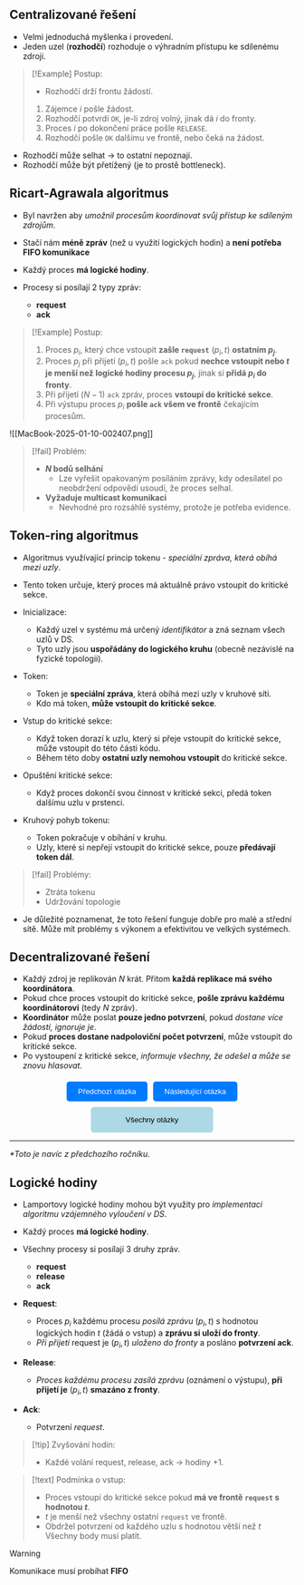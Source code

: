 ## Centralizované řešení
- Velmi jednoduchá myšlenka i provedení.
- Jeden uzel (**rozhodčí**) rozhoduje o výhradním přístupu ke sdílenému zdroji.

>[!Example] Postup:
>- Rozhodčí drží frontu žádostí.
>1. Zájemce $i$ pošle žádost.
>2. Rozhodčí potvrdí `OK`, je-li zdroj volný, jinak dá $i$ do fronty.
>3. Proces $i$ po dokončení práce pošle `RELEASE`.
>4. Rozhodčí pošle `OK` dalšímu ve frontě, nebo čeká na žádost.

- Rozhodčí může selhat $\rightarrow$ to ostatní nepoznají.
- Rozhodčí může být přetížený (je to prostě bottleneck).

## Ricart-Agrawala algoritmus
- Byl navržen aby *umožnil procesům koordinovat svůj přístup ke sdíleným zdrojům*.
- Stačí nám **méně zpráv** (než u využití logických hodin) a **není potřeba FIFO komunikace**

- Každý proces **má logické hodiny**.
- Procesy si posílají $2$ typy zpráv:
	- **request**
	- **ack**

>[!Example] Postup:
>1. Proces $p_{i}$, který chce vstoupit **zašle `request`** $(p_{i}, t)$ **ostatním $p_{j}$**.
>2. Proces $p_{j}$ při přijetí $(p_{i}, t)$ pošle `ack` pokud **nechce vstoupit nebo $t$ je menší než logické hodiny procesu $p_{j}$**, jinak si **přidá $p_{i}$ do fronty**.
>3. Při přijetí $(N-1)$ `ack` zpráv, proces **vstoupí do kritické sekce**.
>4. Při výstupu proces $p_{i}$ **pošle `ack` všem ve frontě** čekajícím procesům.

![[MacBook-2025-01-10-002407.png]]

>[!fail] Problém:
>- **$N$ bodů selhání**
>	- Lze vyřešit opakovaným posíláním zprávy, kdy odesílatel po neobdržení odpovědí usoudí, že proces selhal.
>- **Vyžaduje multicast komunikaci**
>	- Nevhodné pro rozsáhlé systémy, protože je potřeba evidence.

## Token-ring algoritmus
- Algoritmus využívající princip tokenu - *speciální zpráva, která obíhá mezi uzly*.
- Tento token určuje, který proces má aktuálně právo vstoupit do kritické sekce.

- Inicializace:
	- Každý uzel v systému má určený *identifikátor* a zná seznam všech uzlů v DS.
	- Tyto uzly jsou **uspořádány do logického kruhu** (obecně nezávislé na fyzické topologii).

- Token:
	- Token je **speciální zpráva**, která obíhá mezi uzly v kruhové síti.
	- Kdo má token, **může vstoupit do kritické sekce**.

- Vstup do kritické sekce:
	- Když token dorazí k uzlu, který si přeje vstoupit do kritické sekce, může vstoupit do této části kódu.
	- Během této doby **ostatní uzly nemohou vstoupit** do kritické sekce.

- Opuštění kritické sekce:
	- Když proces dokončí svou činnost v kritické sekci, předá token dalšímu uzlu v prstenci.

- Kruhový pohyb tokenu:
	- Token pokračuje v obíhání v kruhu.
	- Uzly, které si nepřejí vstoupit do kritické sekce, pouze **předávají token dál**.

>[!fail] Problémy:
>- Ztráta tokenu
>- Udržování topologie

- Je důležité poznamenat, že toto řešení funguje dobře pro malé a střední sítě. Může mít problémy s výkonem a efektivitou ve velkých systémech.

## Decentralizované řešení
- Každý zdroj je replikován $N$ krát. Přitom **každá replikace má svého koordinátora**.
- Pokud chce proces vstoupit do kritické sekce, **pošle zprávu každému koordinátorovi** (tedy $N$ zpráv).
- **Koordinátor** může poslat **pouze jedno potvrzení**, pokud *dostane více žádostí, ignoruje je*.
- Pokud **proces dostane nadpoloviční počet potvrzení**, může vstoupit do kritické sekce.
- Po vystoupení z kritické sekce, *informuje všechny, že odešel a může se znovu hlasovat*.



<div style="text-align: center; margin-top: 20px;">
    <!-- Horní tlačítka -->
    <div style="display: flex; justify-content: center; gap: 10px; margin-bottom: 10px;">
        <a href="obsidian://open?vault=SZZ-Otazky2024&file=Obor%20AINF-VS%2FPovinn%C4%9B%20voliteln%C3%A9%20p%C5%99edm%C4%9Bty%2FKoordinace%20%C4%8Dasu%20v%20DS" style="text-decoration: none;">
            <button style="padding: 10px 20px; background-color: #007BFF; color: white; border: none; border-radius: 5px; cursor: pointer;">
                Předchozí otázka
            </button>
        </a>
        <a href="obsidian://open?vault=SZZ-Otazky2024&file=Obor%20AINF-VS%2FPovinn%C4%9B%20voliteln%C3%A9%20p%C5%99edm%C4%9Bty%2FVolba%20l%C3%ADdra%20v%20DS" style="text-decoration: none;">
            <button style="padding: 10px 20px; background-color: #007BFF; color: white; border: none; border-radius: 5px; cursor: pointer;">
                Následující otázka
            </button>
        </a>
    </div>
    <!-- Spodní tlačítko -->
    <a href="obsidian://open?vault=SZZ-Otazky2024&file=Obor%20AINF-VS%2F2.%20Povinn%C4%9B%20voliteln%C3%A9%20p%C5%99edm%C4%9Bty" style="text-decoration: none;">
        <button style="padding: 15px 30px; background-color: #ADD8E6; color: black; border: none; border-radius: 5px; cursor: pointer; width: 43%;">
            Všechny otázky
        </button>
    </a>
</div>

---
*\*Toto je navíc z předchozího ročníku.*
## Logické hodiny
- Lamportovy logické hodiny mohou být využity pro *implementaci algoritmu vzájemného vyloučení v DS*.
- Každý proces **má logické hodiny**. 
- Všechny procesy si posílají 3 druhy zpráv.
	- **request**
	- **release**
	- **ack**

- **Request**:
	- Proces $p_{i}$ každému procesu *posílá zprávu* $(p_{i}, t)$ s hodnotou logických hodin $t$ (žádá o vstup) a **zprávu si uloží do fronty**.
	- *Při přijetí* request je $(p_{i}, t)$ *uloženo do fronty* a posláno **potvrzení ack**.
- **Release**:
	- *Proces každému procesu zasílá zprávu* (oznámení o výstupu), **při přijetí je** $(p_{i}, t)$ **smazáno z fronty**.
- **Ack**:
	- Potvrzení *request*.

>[!tip] Zvyšování hodin:
>- Každé volání request, release, ack $\rightarrow$ hodiny $+ 1$.

>[!text] Podmínka o vstup:
>- Proces vstoupí do kritické sekce pokud **má ve frontě `request` s hodnotou $t$**.
>- $t$ je menší než všechny ostatní `request` ve frontě.
>- Obdržel potvrzení od každého uzlu s hodnotou větší než $t$
>Všechny body musí platit.

>[!warning]
>Komunikace musí probíhat **FIFO**
